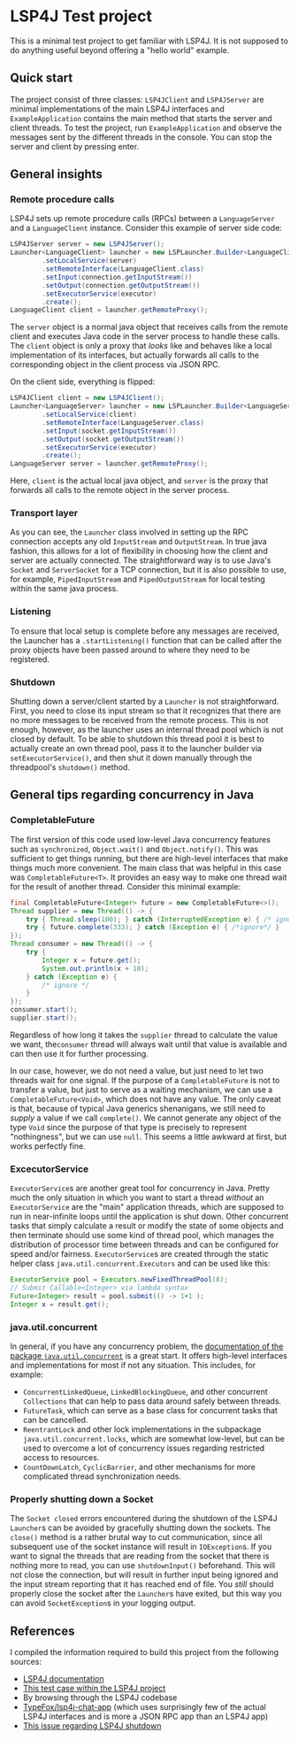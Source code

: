 # LSP4J Test project

This is a minimal test project to get familiar with LSP4J.
It is not supposed to do anything useful beyond offering a "hello world" example.

## Quick start

The project consist of three classes: `LSP4JClient` and `LSP4JServer` are minimal implementations of the main LSP4J interfaces and `ExampleApplication` contains the main method that starts the server and client threads.
To test the project, run `ExampleApplication` and observe the messages sent by the different threads in the console.
You can stop the server and client by pressing enter.

## General insights

### Remote procedure calls

LSP4J sets up remote procedure calls (RPCs) between a `LanguageServer` and a `LanguageClient` instance.
Consider this example of server side code:

```java
LSP4JServer server = new LSP4JServer();
Launcher<LanguageClient> launcher = new LSPLauncher.Builder<LanguageClient>()
        .setLocalService(server)
        .setRemoteInterface(LanguageClient.class)
        .setInput(connection.getInputStream())
        .setOutput(connection.getOutputStream())
        .setExecutorService(executor)
        .create();
LanguageClient client = launcher.getRemoteProxy();
```

The `server` object is a normal java object that receives calls from the remote client and executes Java code in the server process to handle these calls.
The `client` object is only a proxy that *looks* like and behaves like a local implementation of its interfaces, but actually forwards all calls to the corresponding object in the client process via JSON RPC.

On the client side, everything is flipped:

```java
LSP4JClient client = new LSP4JClient();
Launcher<LanguageServer> launcher = new LSPLauncher.Builder<LanguageServer>()
        .setLocalService(client)
        .setRemoteInterface(LanguageServer.class)
        .setInput(socket.getInputStream())
        .setOutput(socket.getOutputStream())
        .setExecutorService(executor)
        .create();
LanguageServer server = launcher.getRemoteProxy();
```

Here, `client` is the actual local java object, and `server` is the proxy that forwards all calls to the remote object in the server process.

### Transport layer

As you can see, the `Launcher` class involved in setting up the RPC connection accepts any old `InputStream` and `OutputStream`.
In true java fashion, this allows for a lot of flexibility in choosing how the client and server are actually connected.
The straightforward way is to use Java's `Socket` and `ServerSocket` for a TCP connection, but it is also possible to use, for example, `PipedInputStream` and `PipedOutputStream` for local testing within the same java process.

### Listening

To ensure that local setup is complete before any messages are received, the Launcher has a `.startListening()` function that can be called after the proxy objects have been passed around to where they need to be registered.

### Shutdown

Shutting down a server/client started by a `Launcher` is not straightforward.
First, you need to close its input stream so that it recognizes that there are no more messages to be received from the remote process.
This is not enough, however, as the launcher uses an internal thread pool which is not closed by default.
To be able to shutdown this thread pool it is best to actually create an own thread pool, pass it to the launcher builder via `setExecutorService()`, and then shut it down manually through the threadpool's `shutdown()` method.

## General tips regarding concurrency in Java

### CompletableFuture

The first version of this code used low-level Java concurrency features such as `synchronized`, `Object.wait()` and `Object.notify()`.
This was sufficient to get things running, but there are high-level interfaces that make things much more convenient.
The main class that was helpful in this case was `CompletableFuture<T>`.
It provides an easy way to make one thread wait for the result of another thread.
Consider this minimal example:

```java
final CompletableFuture<Integer> future = new CompletableFuture<>();
Thread supplier = new Thread(() -> {
    try { Thread.sleep(100); } catch (InterruptedException e) { /* ignore */ }
    try { future.complete(333); } catch (Exception e) { /*ignore*/ }
});
Thread consumer = new Thread(() -> {
    try {
        Integer x = future.get();
        System.out.println(x + 10);
    } catch (Exception e) {
        /* ignore */
    }
});
consumer.start();
supplier.start();
```

Regardless of how long it takes the `supplier` thread to calculate the value we want,  the`consumer` thread will always wait until that value is available and can then use it for further processing.

In our case, however, we do not need a value, but just need to let two threads wait for one signal.
If the purpose of a `CompletableFuture` is not to transfer a value, but just to serve as a waiting mechanism, we can use a `CompletableFuture<Void>`, which does not have any value.
The only caveat is that, because of typical Java generics shenanigans, we still need to *supply* a value if we call `complete()`.
We cannot generate any object of the type `Void` since the purpose of that type is precisely to represent "nothingness", but we can use `null`.
This seems a little awkward at first, but works perfectly fine.

### ExcecutorService

`ExecutorService`s are another great tool for concurrency in Java.
Pretty much the only situation in which you want to start a thread *without* an `ExecutorService` are the "main" application threads, which are supposed to run in near-infinite loops until the application is shut down.
Other concurrent tasks that simply calculate a result or modify the state of some objects and then terminate should use some kind of thread pool, which manages the distribution of processor time between threads and can be configured for speed and/or fairness.
`ExecutorService`s are created through the static helper class `java.util.concurrent.Executors` and can be used like this:

```java
ExecutorService pool = Executors.newFixedThreadPool(8);
// Submit Callable<Integer> via lambda syntax
Future<Integer> result = pool.submit(() -> 1+1 );
Integer x = result.get();
```

### java.util.concurrent

In general, if you have any concurrency problem, the [documentation of the package `java.util.concurrent`](https://docs.oracle.com/en/java/javase/15/docs/api/java.base/java/util/concurrent/package-summary.html) is a great start.
It offers high-level interfaces and implementations for most if not any situation.
This includes, for example:

* `ConcurrentLinkedQueue`, `LinkedBlockingQueue`, and other concurrent `Collections` that can help to pass data around safely between threads.
* `FutureTask`, which can serve as a base class for concurrent tasks that can be cancelled.
* `ReentrantLock` and other lock implementations in the subpackage `java.util.concurrent.locks`, which are somewhat low-level, but can be used to overcome a lot of concurrency issues regarding restricted access to resources.
* `CountDownLatch`, `CyclicBarrier`, and other mechanisms for more complicated thread synchronization needs.


### Properly shutting down a Socket

The `Socket closed` errors encountered during the shutdown of the LSP4J `Launcher`s can be avoided by gracefully shutting down the sockets.
The `close()` method is a rather brutal way to cut communication, since all subsequent use of the socket instance will result in `IOException`s.
If you want to signal the threads that are reading from the socket that there is nothing more to read, you can use `shutdownInput()` beforehand.
This will not close the connection, but will result in further input being ignored and the input stream reporting that it has reached end of file.
You *still* should properly close the socket after the `Launcher`s have exited, but this way you can avoid `SocketException`s in your logging output.

## References

I compiled the information required to build this project from the following sources:

* [LSP4J documentation](https://github.com/eclipse/lsp4j/blob/master/documentation/README.md)
* [This test case within the LSP4J project](https://github.com/eclipse/lsp4j/blob/master/org.eclipse.lsp4j/src/test/java/org/eclipse/lsp4j/test/LSPEndpointTest.xtend)
* By browsing through the LSP4J codebase
* [TypeFox/lsp4j-chat-app](https://github.com/TypeFox/lsp4j-chat-app) (which uses surprisingly few of the actual LSP4J interfaces and is more a JSON RPC app than an LSP4J app)
* [This issue regarding LSP4J shutdown](https://github.com/eclipse/lsp4j/issues/358)
